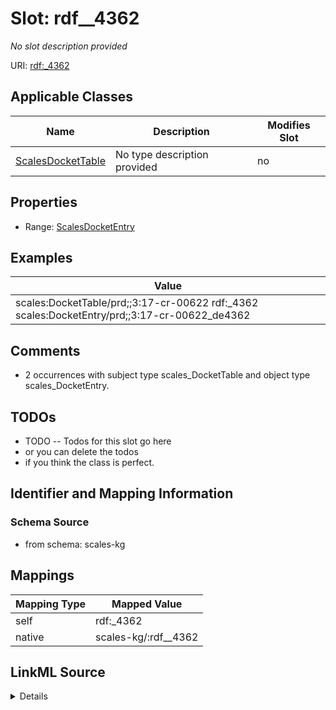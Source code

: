 

# Slot: rdf__4362


_No slot description provided_





URI: [rdf:_4362](http://www.w3.org/1999/02/22-rdf-syntax-ns#_4362)



<!-- no inheritance hierarchy -->





## Applicable Classes

| Name | Description | Modifies Slot |
| --- | --- | --- |
| [ScalesDocketTable](../classes/ScalesDocketTable.md) | No type description provided |  no  |







## Properties

* Range: [ScalesDocketEntry](../classes/ScalesDocketEntry.md)






## Examples

| Value |
| --- |
| scales:DocketTable/prd;;3:17-cr-00622 rdf:_4362 scales:DocketEntry/prd;;3:17-cr-00622_de4362 |

## Comments

* 2 occurrences with subject type scales_DocketTable and object type scales_DocketEntry.

## TODOs

* TODO -- Todos for this slot go here
* or you can delete the todos
* if you think the class is perfect.

## Identifier and Mapping Information







### Schema Source


* from schema: scales-kg




## Mappings

| Mapping Type | Mapped Value |
| ---  | ---  |
| self | rdf:_4362 |
| native | scales-kg/:rdf__4362 |




## LinkML Source

<details>
```yaml
name: rdf__4362
description: No slot description provided
todos:
- TODO -- Todos for this slot go here
- or you can delete the todos
- if you think the class is perfect.
comments:
- 2 occurrences with subject type scales_DocketTable and object type scales_DocketEntry.
examples:
- value: scales:DocketTable/prd;;3:17-cr-00622 rdf:_4362 scales:DocketEntry/prd;;3:17-cr-00622_de4362
from_schema: scales-kg
rank: 1000
slot_uri: rdf:_4362
alias: rdf__4362
domain_of:
- scales_DocketTable
range: scales_DocketEntry

```
</details>